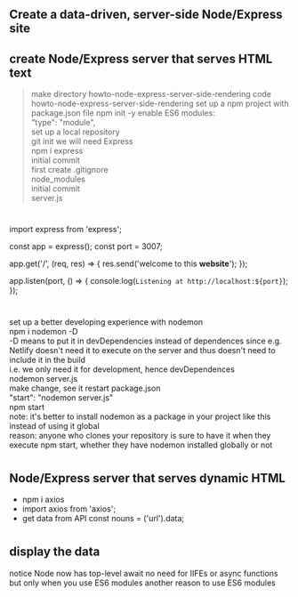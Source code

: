 ## Create a data-driven, server-side Node/Express site
## create Node/Express server that serves HTML text
> make directory howto-node-express-server-side-rendering
> code howto-node-express-server-side-rendering
> set up a npm project with package.json file
 > npm init -y
> enable ES6 modules:   
> "type": "module",  
> set up a local repository  
> git init
> we will need Express  
> npm i express  
> initial commit  
> first create .gitignore  
> node_modules  
> initial commit  
> server.js 
#
import express from 'express';
 
const app = express();
const port = 3007;
 
app.get('/', (req, res) => {
    res.send('welcome to this <b>website</b>');
});
 
app.listen(port, () => {
    console.log(`Listening at http://localhost:${port}`);
});
#
set up a better developing experience with nodemon  
npm i nodemon -D  
-D means to put it in devDependencies instead of dependences since e.g. Netlify doesn't need it to execute on the server and thus doesn't need to include it in the build  
i.e. we only need it for development, hence devDependences  
nodemon server.js  
make change, see it restart
package.json   
"start": "nodemon server.js"  
npm start  
note: it's better to install nodemon as a package in your   project like this instead of using it global  
reason: anyone who clones your repository is sure to have it when they execute npm start, whether they have nodemon installed globally or not
#
## Node/Express server that serves dynamic HTML
* npm i axios
* import axios from 'axios';
* get data from API
const nouns = ('url').data;

#
## display the data
notice Node now has top-level await
no need for IIFEs or async functions
but only when you use ES6 modules
another reason to use ES6 modules



